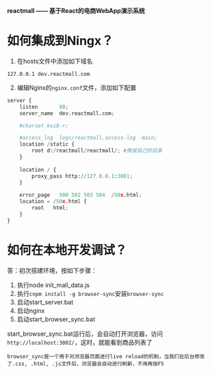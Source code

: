 **reactmall —— 基于React的电商WebApp演示系统**

# 如何集成到Ningx？ #
1. 在hosts文件中添加如下域名
```
127.0.0.1 dev.reactmall.com
```
2. 编辑Nginx的`nginx.conf`文件，添加如下配置
```py
server {
    listen       80;
    server_name  dev.reactmall.com;

    #charset koi8-r;

    #access_log  logs/reactmall.access.log  main;
    location /static {
        root d:/reactmall/reactmall/; #换成自己的目录
    }
    
    location / {
        proxy_pass http://127.0.0.1:3001;
    }
    
    error_page   500 502 503 504  /50x.html;
    location = /50x.html {
        root   html;
    }
}
```

# 如何在本地开发调试？ #

答：初次搭建环境，按如下步骤：
1. 执行node init_mall_data.js
2. 执行`cnpm install -g browser-sync`安装`browser-sync`
3. 启动start_server.bat
4. 启动nginx
5. 启动start_browser_sync.bat

start_browser_sync.bat运行后，会自动打开浏览器，访问`http://localhost:3002/`，这时，就能看到商品列表了

`browser_sync是一个用于对浏览器页面进行live reload的机制，当我们在后台修改了.css, .html, .js文件后，浏览器会自动进行刷新，不用再按F5`